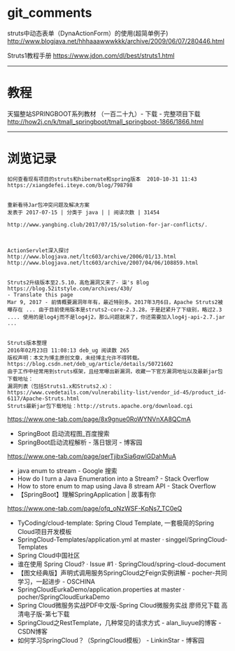 # git_comments

struts中动态表单（DynaActionForm）的使用(超简单例子) http://www.blogjava.net/hhhaaawwwkkk/archive/2009/06/07/280446.html

Struts1教程手册 https://www.jdon.com/dl/best/struts1.html


---
# 教程
天猫整站SPRINGBOOT系列教材 （一百二十九）- 下载 - 完整项目下载   http://how2j.cn/k/tmall_springboot/tmall_springboot-1866/1866.html






---
# 浏览记录 

```
如何查看现有项目的struts和hibernate和spring版本  2010-10-31 11:43
https://xiangdefei.iteye.com/blog/798798


重新看待Jar包冲突问题及解决方案
发表于 2017-07-15 | 分类于 java | | 阅读次数 | 31454

http://www.yangbing.club/2017/07/15/solution-for-jar-conflicts/.



ActionServlet深入探讨
http://www.blogjava.net/ltc603/archive/2006/01/13.html
http://www.blogjava.net/ltc603/archive/2007/04/06/108859.html


Struts2升级版本至2.5.10，高危漏洞又来了- 柒's Blog
https://blog.52itstyle.com/archives/430/
- Translate this page
Mar 9, 2017 - 前情概要漏洞年年有，最近特别多。2017年3月6日，Apache Struts2被曝存在 ... 由于目前使用版本是struts2-core-2.3.28，于是赶紧升了下级别，略过2.3 .... 使用的是log4j而不是log4j2，那么问题就来了，你还需要加入log4j-api-2.7.jar ...


Struts版本整理
2016年02月23日 11:08:13 deb_ug 阅读数 265
版权声明：本文为博主原创文章，未经博主允许不得转载。 https://blog.csdn.net/deb_ug/article/details/50721602
由于工作中经常用到struts框架，且经常曝出新漏洞，收藏一下官方漏洞地址以及最新jar包下载地址：
漏洞列表（包括Struts1.x和Struts2.x）：https://www.cvedetails.com/vulnerability-list/vendor_id-45/product_id-6117/Apache-Struts.html 
Struts最新jar包下载地址：http://struts.apache.org/download.cgi 
```

https://www.one-tab.com/page/8x9gnue0RoWYNVnXA8QCmA

- SpringBoot 启动流程图_百度搜索
- SpringBoot启动流程解析 - 落日银河 - 博客园



https://www.one-tab.com/page/qerTjibxSia6qwlGDahMuA

- java enum to stream - Google 搜索 
- How do I turn a Java Enumeration into a Stream? - Stack Overflow 
- How to store enum to map using Java 8 stream API - Stack Overflow 
- 【SpringBoot】理解SpringApplication | 故事有你


https://www.one-tab.com/page/ofq_oNzWSF-KpNs7_TC0eQ

- TyCoding/cloud-template: Spring Cloud Template, 一套极简的Spring Cloud项目开发模板
-  SpringCloud-Templates/application.yml at master · singgel/SpringCloud-Templates
-   Spring Cloud中国社区
-  谁在使用 Spring Cloud? · Issue #1 · SpringCloud/spring-cloud-document
-  【图文经典版】声明式调用服务SpringCloud之Feign实例讲解 - pocher-共同学习，一起进步 - OSCHINA
-  SpringCloudEurkaDemo/application.properties at master · pocher/SpringCloudEurkaDemo
-  Spring Cloud微服务实战PDF中文版-Spring Cloud微服务实战 廖师兄下载 高清电子版-第七下载
-  SpringCloud之RestTemplate，几种常见的请求方式 - alan_liuyue的博客 - CSDN博客
-  如何学习SpringCloud？（SpringCloud模板） - LinkinStar - 博客园

